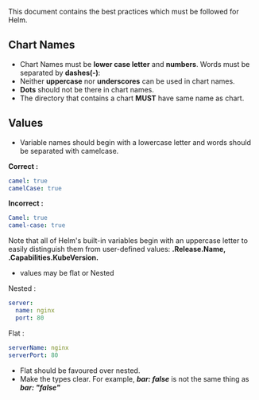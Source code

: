 This document contains the best practices which must be followed for Helm.

## Chart Names
- Chart Names must be **lower case letter** and **numbers**. Words must be separated by **dashes(-)**:
- Neither **uppercase** nor **underscores** can be used in chart names.
- **Dots** should not be there in chart names.
- The directory that contains a chart **MUST** have same name as chart.

## Values
- Variable names should begin with a lowercase letter and words should be separated with camelcase.

**Correct :**
```yaml
camel: true
camelCase: true
```

**Incorrect :**
```yaml
Camel: true
camel-case: true
```
Note that all of Helm's built-in variables begin with an uppercase letter to easily distinguish them from user-defined values: **.Release.Name, .Capabilities.KubeVersion.**

- values may be flat or Nested

Nested : 
```yaml
server:
  name: nginx
  port: 80
```

Flat :
```yaml
serverName: nginx
serverPort: 80
```
- Flat should be favoured over nested.
- Make the types clear. For example, _**bar: false**_ is not the same thing as _**bar: "false"**_

